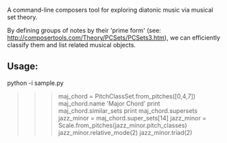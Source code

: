 A command-line composers tool for exploring diatonic music via musical set theory.

By defining groups of notes by their 'prime form' (see: http://composertools.com/Theory/PCSets/PCSets3.htm), we can efficiently classify them and list related musical objects.

## Usage:
  python -i sample.py
  >>> maj_chord = PitchClassSet.from_pitches([0,4,7])
  >>> maj_chord.name
  'Major Chord'
  >>> print maj_chord.similar_sets
  >>> print maj_chord.supersets
  >>> jazz_minor = maj_chord.super_sets[14]
  >>> jazz_minor = Scale.from_pitches(jazz_minor.pitch_classes)
  >>> jazz_minor.relative_mode(2)
  >>> jazz_minor.triad(2)
  
